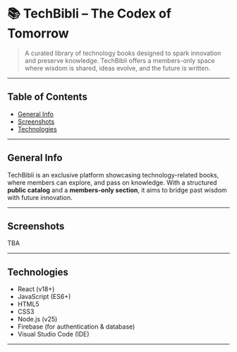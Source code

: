 # 📚 TechBibli – The Codex of Tomorrow

> A curated library of technology books designed to spark innovation and preserve knowledge. TechBibli offers a members-only space where wisdom is shared, ideas evolve, and the future is written.

---

## Table of Contents

- [General Info](#general-info)
- [Screenshots](#screenshots)
- [Technologies](#technologies)

---

## General Info

TechBibli is an exclusive platform showcasing technology-related books, where members can explore, and pass on knowledge. With a structured **public catalog** and a **members-only section**, it aims to bridge past wisdom with future innovation.

---

## Screenshots

TBA

---

## Technologies

- React (v18+)
- JavaScript (ES6+)
- HTML5
- CSS3
- Node.js (v25)
- Firebase (for authentication & database)
- Visual Studio Code (IDE)

---
